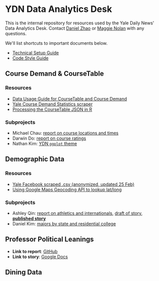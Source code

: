 # YDN Data Analytics Desk

This is the internal repository for resources used by the Yale Daily News' Data Analytics Desk. Contact [Daniel Zhao](mailto:daniel.zhao@yale.edu) or [Maggie Nolan](mailto:maggie.nolan@yale.edu) with any questions.

We'll list shortcuts to important documents below.

- [Technical Setup Guide](docs/ydn_data_technical_setup.md)
- [Code Style Guide](docs/ydn_data_code_style_guide.md)

## Course Demand & CourseTable

### Resources

- [Data Usage Guide for CourseTable and Course Demand](projects/courses/data-guide/course_data_guide.md)
- [Yale Course Demand Statistics scraper](projects/courses/scrape_cds_v2.py)
- [Processing the CourseTable JSON in R](/projects/courses/daniel/process_json.md)

### Subprojects

- Michael Chau: [report on course locations and times](https://docs.google.com/document/d/12JNNMEkVRHs0Kum1z2xi3WzZrGOw8_4tBtv_hWepmbQ/edit)
- Darwin Do: [report on course ratings](https://docs.google.com/document/d/1e6DGh4gONw-gVPURIkJI345ZLlYSqom6a5kU1dkWVFU/edit)
- Nathan Kim: [YDN `ggplot` theme](projects/courses/nathan/theme_ydn.R)

## Demographic Data

### Resources

- [Yale Facebook scraped .csv (anonymized, updated 25 Feb)](/projects/demographics/yale_students_s20.csv)
- [Using Google Maps Geocoding API to lookup lat/long](/projects/demographics/daniel/google_maps_geocoding_api.md)

### Subprojects

- Ashley Qin: [report on athletics and internationals](https://docs.google.com/document/d/1hTGevG3ER2kYlPPCTuP8_XmLOXD87kLJcJhMNMQJ9O4/edit?usp=sharing), [draft of story](https://docs.google.com/document/d/1PW5PG8L6OkY5SmakMzvW2DBQrh9yeftgHdXnvi3_x7Q/edit?ts=5e9e5822), [**published story**](http://features.yaledailynews.com/blog/2020/04/24/analysis-a-shifting-demographic-for-storied-yale-crew-international-athletes-elevate-the-elis/)
- Daniel Kim: [majors by state and residential college](https://docs.google.com/document/d/1m0eYDhqJ2cf757A5CcDqiHNQ5s4yK6S5h19JuzOIRZk/edit?usp=sharing)

## Professor Political Leanings

- **Link to report**: [GitHub](/projects/professors/analysis.pdf)
- **Link to story**: [Google Docs](https://docs.google.com/document/d/1XsyD_0Umlro5NOPc5g1QUrbd1uE-XlXHSnm9uBXhgTg/edit?usp=sharing)

## Dining Data
